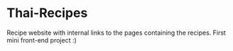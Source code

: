 # Thai-Recipes
Recipe website with internal links to the pages containing the recipes. First mini front-end project :)
